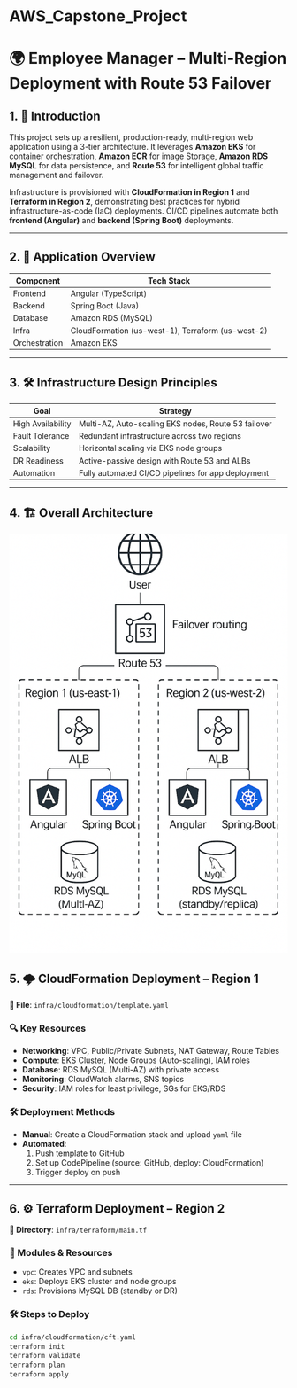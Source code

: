 # AWS_Capstone_Project

# 🌍 Employee Manager – Multi-Region Deployment with Route 53 Failover

## 1. 🧾 Introduction

This project sets up a resilient, production-ready, multi-region web application using a 3-tier architecture. It leverages **Amazon EKS** for container orchestration, **Amazon ECR** for image Storage, **Amazon RDS MySQL** for data persistence, and **Route 53** for intelligent global traffic management and failover.

Infrastructure is provisioned with **CloudFormation in Region 1** and **Terraform in Region 2**, demonstrating best practices for hybrid infrastructure-as-code (IaC) deployments. CI/CD pipelines automate both **frontend (Angular)** and **backend (Spring Boot)** deployments.

---

## 2. 📱 Application Overview

| Component  | Tech Stack                        |
|------------|-----------------------------------|
| Frontend   | Angular (TypeScript)              |
| Backend    | Spring Boot (Java)                |
| Database   | Amazon RDS (MySQL)                |
| Infra      | CloudFormation (us-west-1), Terraform (us-west-2) |
| Orchestration | Amazon EKS                     |

---

## 3. 🛠 Infrastructure Design Principles

| Goal              | Strategy                                                   |
|-------------------|------------------------------------------------------------|
| High Availability | Multi-AZ, Auto-scaling EKS nodes, Route 53 failover        |
| Fault Tolerance   | Redundant infrastructure across two regions                |
| Scalability       | Horizontal scaling via EKS node groups                     |
| DR Readiness      | Active-passive design with Route 53 and ALBs               |
| Automation        | Fully automated CI/CD pipelines for app deployment         |

---

## 4. 🏗️ Overall Architecture

<img src="https://raw.githubusercontent.com/KIREETI1234/AWS_Capstone_Project/main/architecture.png" alt="Architecture Diagram" width="600"/>




## 5. 🌩 CloudFormation Deployment – Region 1

**📁 File**: `infra/cloudformation/template.yaml`

### 🔍 Key Resources
- **Networking**: VPC, Public/Private Subnets, NAT Gateway, Route Tables
- **Compute**: EKS Cluster, Node Groups (Auto-scaling), IAM roles
- **Database**: RDS MySQL (Multi-AZ) with private access
- **Monitoring**: CloudWatch alarms, SNS topics
- **Security**: IAM roles for least privilege, SGs for EKS/RDS

### 🛠 Deployment Methods
- **Manual**: Create a CloudFormation stack and upload `yaml` file
- **Automated**:
  1. Push template to GitHub
  2. Set up CodePipeline (source: GitHub, deploy: CloudFormation)
  3. Trigger deploy on push

---

## 6. ⚙️ Terraform Deployment – Region 2

**📁 Directory**: `infra/terraform/main.tf`

### 🔧 Modules & Resources
- `vpc`: Creates VPC and subnets
- `eks`: Deploys EKS cluster and node groups
- `rds`: Provisions MySQL DB (standby or DR)

### 🛠 Steps to Deploy
```bash
cd infra/cloudformation/cft.yaml
terraform init
terraform validate
terraform plan
terraform apply
